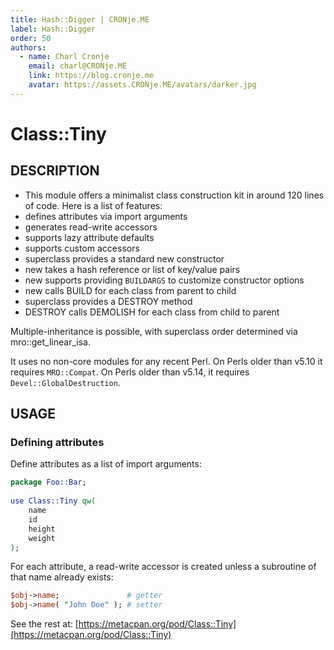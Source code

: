 ```yaml
---
title: Hash::Digger | CRONje.ME
label: Hash::Digger
order: 50
authors:
  - name: Charl Cronje
    email: charl@CRONje.ME
    link: https://blog.cronje.me
    avatar: https://assets.CRONje.ME/avatars/darker.jpg
---
```

# Class::Tiny

## DESCRIPTION

- This module offers a minimalist class construction kit in around 120 lines of code. Here is a list of features:
- defines attributes via import arguments
- generates read-write accessors
- supports lazy attribute defaults
- supports custom accessors
- superclass provides a standard new constructor
- new takes a hash reference or list of key/value pairs
- new supports providing `BUILDARGS` to customize constructor options
- new calls BUILD for each class from parent to child
- superclass provides a DESTROY method
- DESTROY calls DEMOLISH for each class from child to parent

Multiple-inheritance is possible, with superclass order determined via mro::get_linear_isa.

It uses no non-core modules for any recent Perl. On Perls older than v5.10 it requires `MRO::Compat`. On Perls older than v5.14, it requires `Devel::GlobalDestruction`.

## USAGE

### Defining attributes

Define attributes as a list of import arguments:

```perl
package Foo::Bar;
 
use Class::Tiny qw(
    name
    id
    height
    weight
);
```

For each attribute, a read-write accessor is created unless a subroutine of that name already exists:

```perl
$obj->name;               # getter
$obj->name( "John Doe" ); # setter
```

See the rest at: [https://metacpan.org/pod/Class::Tiny](https://metacpan.org/pod/Class::Tiny)
